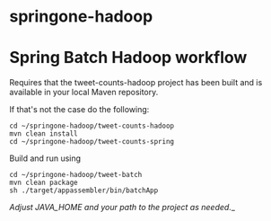 springone-hadoop
================

# Spring Batch Hadoop workflow

Requires that the tweet-counts-hadoop project has been built and is available in your local Maven repository.

If that's not the case do the following:
````
cd ~/springone-hadoop/tweet-counts-hadoop
mvn clean install
cd ~/springone-hadoop/tweet-counts-spring
````

Build and run using

````
cd ~/springone-hadoop/tweet-batch
mvn clean package
sh ./target/appassembler/bin/batchApp
````

_Adjust JAVA_HOME and your path to the project as needed.__

